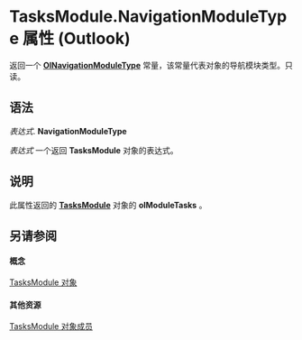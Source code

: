 
# TasksModule.NavigationModuleType 属性 (Outlook)

返回一个  **[OlNavigationModuleType](2140a094-6bee-aba1-03cd-71fa2c55842e.md)** 常量，该常量代表对象的导航模块类型。只读。


## 语法

 _表达式_. **NavigationModuleType**

 _表达式_ 一个返回 **TasksModule** 对象的表达式。


## 说明

此属性返回的 **[TasksModule](fc6ae6c9-6b13-b5f2-9506-c3dbbe709df6.md)** 对象的 **olModuleTasks** 。


## 另请参阅


#### 概念


[TasksModule 对象](fc6ae6c9-6b13-b5f2-9506-c3dbbe709df6.md)
#### 其他资源


[TasksModule 对象成员](78274654-8df6-f34f-1460-8f1d36f0a15c.md)